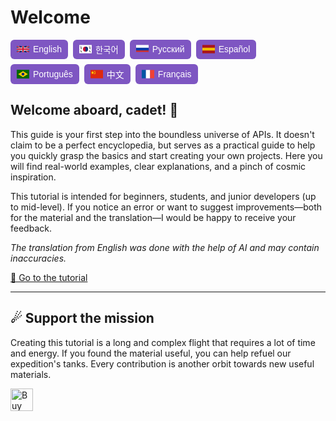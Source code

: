 # Welcome

<div style="display:flex;gap:8px;flex-wrap:wrap;">
    <!-- English -->
    <button onclick="switchLang('en')" style="display:inline-flex;align-items:center;gap:6px;padding:6px 10px;border:none;border-radius:6px;background:#7e56c2;color:#fff;font-size:14px;cursor:pointer;">
        <svg xmlns="http://www.w3.org/2000/svg" width="20" height="14" viewBox="0 0 60 30">
            <clipPath id="clip-en">
                <path d="M0,0 v30 h60 v-30 z"/>
            </clipPath>
            <g clip-path="url(#clip-en)">
                <path d="M0,0 v30 h60 v-30 z" fill="#012169"/>
                <path d="M0,0 L60,30 M60,0 L0,30" stroke="#fff" stroke-width="6"/>
                <path d="M0,0 L60,30 M60,0 L0,30" stroke="#C8102E" stroke-width="4"/>
                <path d="M30,0 v30 M0,15 h60" stroke="#fff" stroke-width="10"/>
                <path d="M30,0 v30 M0,15 h60" stroke="#C8102E" stroke-width="6"/>
            </g>
        </svg>
        English
    </button>
	<!-- Korean -->
    <button onclick="switchLang('ko')" style="display: inline-flex; align-items: center; gap: 6px; padding: 6px 10px; border: none; background: #7e56c2; color: white; border-radius: 6px; cursor: pointer;">
        <svg xmlns="http://www.w3.org/2000/svg" width="20" height="14" viewBox="0 0 30 20">
            <rect width="30" height="20" fill="#fff"/>
            <circle cx="15" cy="10" r="6" fill="#C60C30"/>
            <path d="M15 4a6 6 0 0 1 0 12" fill="#003478"/>
            <g stroke="#000" stroke-width="1">
                <path d="M3,3 l3,3 M3,5 l3,3 M3,7 l3,3"/>
                <path d="M24,3 l3,3 M24,5 l3,3 M24,7 l3,3"/>
                <path d="M3,13 l3,3 M3,15 l3,3"/>
                <path d="M24,13 l3,3 M24,15 l3,3"/>
            </g>
        </svg>
        한국어
    </button>
    <!-- Russian -->
    <button onclick="switchLang('ru')" style="display:inline-flex;align-items:center;gap:6px;padding:6px 10px;border:none;border-radius:6px;background:#7e56c2;color:#fff;font-size:14px;cursor:pointer;">
        <svg xmlns="http://www.w3.org/2000/svg" width="20" height="14" viewBox="0 0 9 6">
            <rect width="9" height="3" y="0" fill="#fff"/>
            <rect width="9" height="2" y="2" fill="#0039a6"/>
            <rect width="9" height="1" y="4" fill="#d52b1e"/>
        </svg>
        Русский
    </button>
    <!-- Spanish -->
    <button onclick="switchLang('es')" style="display:inline-flex;align-items:center;gap:6px;padding:6px 10px;border:none;border-radius:6px;background:#7e56c2;color:#fff;font-size:14px;cursor:pointer;">
        <svg xmlns="http://www.w3.org/2000/svg" width="20" height="14" viewBox="0 0 9 6">
            <rect width="9" height="6" fill="#aa151b"/>
            <rect width="9" height="2" y="2" fill="#f1bf00"/>
        </svg>
        Español
    </button>
    <!-- Portuguese -->
    <button onclick="switchLang('pt')" style="display:inline-flex;align-items:center;gap:6px;padding:6px 10px;border:none;border-radius:6px;background:#7e56c2;color:#fff;font-size:14px;cursor:pointer;">
        <svg xmlns="http://www.w3.org/2000/svg" width="20" height="14" viewBox="0 0 720 504">
            <rect width="720" height="504" fill="#006600"/>
            <polygon points="360,84 84,252 360,420 636,252" fill="#ffcc00"/>
            <circle cx="360" cy="252" r="84" fill="#002776"/>
        </svg>
        Português
    </button>
    <!-- Chinese (Simplified) -->
    <button onclick="switchLang('zh')" style="display:inline-flex;align-items:center;gap:6px;padding:6px 10px;border:none;border-radius:6px;background:#7e56c2;color:#fff;font-size:14px;cursor:pointer;">
        <svg xmlns="http://www.w3.org/2000/svg" width="20" height="14" viewBox="0 0 30 20">
            <rect width="30" height="20" fill="#de2910"/>
            <polygon fill="#ffde00" points="5,2 6,5 9,5 6.5,7 7.5,10 5,8.5 2.5,10 3.5,7 1,5 4,5"/>
            <polygon fill="#ffde00" points="10,2 10.5,3 11.5,3 10.7,3.6 11,4.5 10,4 9,4.5 9.3,3.6 8.5,3 9.5,3"/>
            <polygon fill="#ffde00" points="11,4 11.5,5 12.5,5 11.7,5.6 12,6.5 11,6 10,6.5 10.3,5.6 9.5,5 10.5,5"/>
            <polygon fill="#ffde00" points="11,6 11.5,7 12.5,7 11.7,7.6 12,8.5 11,8 10,8.5 10.3,7.6 9.5,7 10.5,7"/>
            <polygon fill="#ffde00" points="10,8 10.5,9 11.5,9 10.7,9.6 11,10.5 10,10 9,10.5 9.3,9.6 8.5,9 9.5,9"/>
        </svg>
        中文
    </button>
    <!-- French -->
    <button onclick="switchLang('fr')" style="display:inline-flex;align-items:center;gap:6px;padding:6px 10px;border:none;border-radius:6px;background:#7e56c2;color:#fff;font-size:14px;cursor:pointer;">
        <svg xmlns="http://www.w3.org/2000/svg" width="20" height="14" viewBox="0 0 3 2">
            <rect width="1" height="2" x="0" fill="#0055a4"/>
            <rect width="1" height="2" x="1" fill="#fff"/>
            <rect width="1" height="2" x="2" fill="#ef4135"/>
        </svg>
        Français
    </button>
</div>

<div id="description-en">
    <h2><b>Welcome aboard, cadet! 🚀</b></h2>
    <p>This guide is your first step into the boundless universe of APIs. It doesn't claim to be a perfect encyclopedia, but serves as a practical guide to help you quickly grasp the basics and start creating your own projects. Here you will find real-world examples, clear explanations, and a pinch of cosmic inspiration.</p>
    <p>This tutorial is intended for beginners, students, and junior developers (up to mid-level). If you notice an error or want to suggest improvements—both for the material and the translation—I would be happy to receive your feedback.</p>
    <p><i>The translation from English was done with the help of AI and may contain inaccuracies.</i></p>
    <a href="en/Chapter%201%20-%20API%20Basics/1/">🚀 Go to the tutorial</a>
    <hr>
    <h2>☄ Support the mission</h2>
    <p>Creating this tutorial is a long and complex flight that requires a lot of time and energy. If you found the material useful, you can help refuel our expedition's tanks. Every contribution is another orbit towards new useful materials.</p>
    <a href='https://ko-fi.com/K3K41JFJ32' target='_blank'><img height='36' style='border:0px;height:36px;' src='https://storage.ko-fi.com/cdn/kofi4.png?v=6' border='0' alt='Buy Me a Coffee at ko-fi.com' /></a>
</div>

<div id="description-ru" style="display:none;">
    <h2><b>Добро пожаловать на борт, курсант! 🚀</b></h2>
    <p>Это пособие — ваш первый шаг в безграничную вселенную API. Оно не претендует на звание идеальной энциклопедии, но служит практичным путеводителем, который поможет быстро понять основы и начать создавать свои проекты. Здесь вы найдёте реальные примеры, понятные объяснения и щепотку космического вдохновения.</p>
    <p>Учебник рассчитан на новичков, студентов и джунов (максимум до уровня миддл). Если вы заметите ошибку или захотите предложить улучшения — как по материалу, так и по переводу — буду рад вашей обратной связи.</p>
    <p><i>Перевод с английского выполнен при помощи ИИ и может содержать неточности.</i></p>
    <a href="/ru/Глава%201%20-%20Основы%20API/1/">🚀 Перейти к учебнику</a>
    <hr>
    <h2>☄ Поддержите миссию</h2>
    <p>Создание этого учебника — долгий и сложный полёт, который требует немало времени и энергии. Если материал оказался для вас полезным, вы можете помочь пополнить топливные баки нашей экспедиции.
    Каждая поддержка — ещё один шаг к новым материалам.</p>
    <a href='https://ko-fi.com/K3K41JFJ32' target='_blank'><img height='36' style='border:0px;height:36px;' src='https://storage.ko-fi.com/cdn/kofi4.png?v=6' border='0' alt='Buy Me a Coffee at ko-fi.com' /></a>
</div>

<div id="description-es" style="display:none;">
    <h2><b>¡Bienvenido a bordo, cadete! 🚀</b></h2>
    <p>Este manual es tu primer paso en el universo ilimitado de las API. No pretende ser una enciclopedia perfecta, pero sirve como una guía práctica que te ayudará a comprender rápidamente los conceptos básicos y comenzar a crear tus propios proyectos. Aquí encontrarás ejemplos reales, explicaciones claras y una pizca de inspiración cósmica.</p>
    <p>El tutorial está dirigido a principiantes, estudiantes y desarrolladores junior (como máximo, de nivel medio). Si notas un error o quieres sugerir mejoras, tanto en el material como en la traducción, estaré encantado de recibir tus comentarios.</p>
    <p><i>La traducción del inglés se realizó con la ayuda de IA y puede contener imprecisiones.</i></p>
    <a href="/es/Capítulo%201%20Fundamentos%20de%20la%20API/1/">🚀 Ir al tutorial</a>
    <hr>
    <h2>☄ Apoya la misión</h2>
    <p>Crear este tutorial es un vuelo largo y complejo que requiere mucho tiempo y energía. Si el material te ha resultado útil, puedes ayudar a rellenar los tanques de combustible de nuestra expedición. Cada apoyo es una órbita más hacia nuevos materiales útiles.</p>
    <a href='https://ko-fi.com/K3K41JFJ32' target='_blank'><img height='36' style='border:0px;height:36px;' src='https://storage.ko-fi.com/cdn/kofi4.png?v=6' border='0' alt='Buy Me a Coffee at ko-fi.com' /></a>
</div>

<div id="description-pt" style="display:none;">
    <h2><b>Bem-vindo a bordo, cadete! 🚀</b></h2>
    <p>Este manual é o seu primeiro passo no universo ilimitado das APIs. Não pretende ser uma enciclopédia perfeita, mas serve como um guia prático que o ajudará a compreender rapidamente os conceitos básicos e a começar a criar os seus próprios projetos. Aqui encontrará exemplos reais, explicações claras e uma pitada de inspiração cósmica.</p>
    <p>O tutorial destina-se a iniciantes, estudantes e programadores júnior (no máximo, de nível intermediário). Se notar algum erro ou quiser sugerir melhorias — tanto no material como na tradução — terei todo o gosto em receber o seu feedback.</p>
    <p><i>A tradução do inglês foi feita com a ajuda de IA e pode conter imprecisões.</i></p>
    <a href="/pt/Capítulo%201%20-%20Noções%20básicas%20da%20API/1/">🚀 Ir para o tutorial</a>
    <hr>
    <h2>☄ Apoie a missão</h2>
    <p>Criar este tutorial é um voo longo e complexo que requer muito tempo e energia. Se o material lhe foi útil, pode ajudar a abastecer a expedição. Cada apoio é mais uma órbita em direção a novos materiais úteis.</p>
    <a href='https://ko-fi.com/K3K41JFJ32' target='_blank'><img height='36' style='border:0px;height:36px;' src='https://storage.ko-fi.com/cdn/kofi4.png?v=6' border='0' alt='Buy Me a Coffee at ko-fi.com' /></a>
</div>

<div id="description-zh" style="display:none;">
    <h2><b>欢迎登船，学员！🚀</b></h2>
    <p>本手册是您进入无限API世界的第一步。它并非一本完美的百科全书，而是一本实用的指南，可帮助您快速掌握基础知识并开始创建自己的项目。在这里，您会发现真实的示例、清晰的解释和一丝宇宙的灵感。</p>
    <p>本教程面向初学者、学生和初级开发人员（最多为中级）。如果您发现错误或希望提出改进建议——无论是针对材料还是翻译——我将很高兴收到您的反馈。</p>
    <p><i>该译文是在人工智能的帮助下从英文翻译而来，可能存在不准确之处。</i></p>
    <a href="/zh/第1章 - API基础/1/">🚀 前往教程</a>
    <hr>
    <h2>☄ 支持任务</h2>
    <p>创建本教程是一项漫长而复杂的飞行，需要大量的时间和精力。如果您觉得这些材料有用，可以帮助我们为探险队的油箱加满油。每一次支持都是向着新的有用材料的又一圈轨道。</p>
    <a href='https://ko-fi.com/K3K41JFJ32' target='_blank'><img height='36' style='border:0px;height:36px;' src='https://storage.ko-fi.com/cdn/kofi4.png?v=6' border='0' alt='Buy Me a Coffee at ko-fi.com' /></a>
</div>

<div id="description-ko" style="display:none;">
    <h2><b>탑승을 환영합니다, 생도! 🚀</b></h2>
    <p>이 핸드북은 무한한 API의 세계로 나아가는 첫 걸음입니다. 완벽한 백과사전은 아니지만, 기본 사항을 빠르게 파악하고 자신만의 프로젝트를 시작하는 데 도움이 되는 실용적인 가이드 역할을 합니다. 여기에서는 실제 예제, 명확한 설명, 그리고 약간의 우주적 영감을 찾을 수 있습니다.</p>
    <p>이 튜토리얼은 초보자, 학생, 주니어 개발자(초급 및 주니어 개발자 대상)를 대상으로 합니다. 자료나 번역에 대한 오류를 발견하거나 개선 사항을 제안하고 싶다면 언제든지 피드백을 보내주세요.</p>
    <p><i>영어 번역은 AI의 도움을 받아 이루어졌으며 부정확한 내용이 포함될 수 있습니다.</i></p>
    <a href="ko/제1장%20-%20API의%20기본%20개념/1/">🚀 튜토리얼로 이동</a>
    <hr>
    <h2>☄ 임무 지원</h2>
    <p>이 튜토리얼을 만드는 것은 많은 시간과 에너지가 필요한 길고 복잡한 비행입니다. 자료가 유용했다면 탐험대의 연료 탱크를 보충하는 데 도움을 줄 수 있습니다. 모든 지원은 새로운 유용한 자료를 향한 또 다른 궤도입니다.</p>
    <a href='https://ko-fi.com/K3K41JFJ32' target='_blank'><img height='36' style='border:0px;height:36px;' src='https://storage.ko-fi.com/cdn/kofi4.png?v=6' border='0' alt='Buy Me a Coffee at ko-fi.com' /></a>
</div>

<div id="description-fr" style="display:none;">
    <h2><b>Bienvenue à bord, cadet ! 🚀</b></h2>
    <p>Ce manuel est votre premier pas dans l'univers infini des API. Il ne prétend pas être une encyclopédie parfaite, mais sert de guide pratique pour vous aider à comprendre rapidement les bases et à commencer à créer vos propres projets. Vous y trouverez des exemples concrets, des explications claires et une pincée d'inspiration cosmique.</p>
    <p>Ce tutoriel s'adresse aux débutants, aux étudiants et aux développeurs juniors (au plus, de niveau intermédiaire). Si vous remarquez une erreur ou si vous souhaitez suggérer des améliorations, tant pour le matériel que pour la traduction, je serai heureux de recevoir vos commentaires.</p>
    <p><i>La traduction de l'anglais a été réalisée à l'aide de l'IA et peut contenir des inexactitudes.</i></p>
    <a href="/fr/Chapitre%201%20-%20Bases%20de%20l'API/1/">🚀 Aller au tutoriel</a>
    <hr>
    <h2>☄ Soutenez la mission</h2>
    <p>La création de ce tutoriel est un vol long et complexe qui demande beaucoup de temps et d'énergie. Si le matériel vous a été utile, vous pouvez aider à remplir les réservoirs de carburant de notre expédition. Chaque soutien est une autre orbite vers de nouveaux matériaux utiles.</p>
    <a href='https://ko-fi.com/K3K41JFJ32' target='_blank'><img height='36' style='border:0px;height:36px;' src='https://storage.ko-fi.com/cdn/kofi4.png?v=6' border='0' alt='Buy Me a Coffee at ko-fi.com' /></a>
</div>

<script>
function switchLang(lang) {
    document.getElementById('description-en').style.display = 'none';
    document.getElementById('description-ru').style.display = 'none';
    document.getElementById('description-es').style.display = 'none';
    document.getElementById('description-pt').style.display = 'none';
    document.getElementById('description-zh').style.display = 'none';
    document.getElementById('description-ko').style.display = 'none';
    document.getElementById('description-fr').style.display = 'none';
    document.getElementById('description-' + lang).style.display = 'block';
}
</script>
